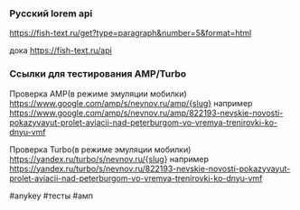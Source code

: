 ### Русский lorem api
https://fish-text.ru/get?type=paragraph&number=5&format=html

дока
https://fish-text.ru/api


### Ссылки для тестирования AMP/Turbo
Проверка AMP(в режиме эмуляции мобилки)
https://www.google.com/amp/s/nevnov.ru/amp/{slug}
например
https://www.google.com/amp/s/nevnov.ru/amp/822193-nevskie-novosti-pokazyvayut-prolet-aviacii-nad-peterburgom-vo-vremya-trenirovki-ko-dnyu-vmf


Проверка Turbo(в режиме эмуляции мобилки)
https://yandex.ru/turbo/s/nevnov.ru/{slug}
например
https://yandex.ru/turbo/s/nevnov.ru/822193-nevskie-novosti-pokazyvayut-prolet-aviacii-nad-peterburgom-vo-vremya-trenirovki-ko-dnyu-vmf



#anykey #тесты #амп

